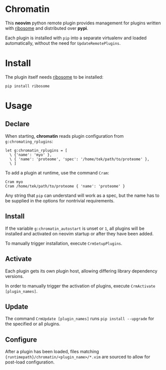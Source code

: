# Chromatin

This **neovim** python remote plugin provides management for plugins written with [ribosome] and distributed over
**pypi**.

Each plugin is installed with `pip` into a separate virtualenv and loaded automatically, without the need for
`UpdateRemotePlugins`.

# Install

The plugin itself needs [ribosome] to be installed:

```
pip install ribosome
```

# Usage

## Declare
When starting, **chromatin** reads plugin configuration from `g:chromating_rplugins`:

```viml
let g:chromatin_rplugins = [
  \ {'name': 'myo' },
  \ { 'name': 'proteome', 'spec': '/home/tek/path/to/proteome' },
  \ ]
```

To add a plugin at runtime, use the command `Cram`:

```
Cram myo
Cram /home/tek/path/to/proteome { 'name': 'proteome' }
```

Any string that `pip` can understand will work as a spec, but the name has to be supplied in the options for nontrivial
requirements.

## Install

If the variable `g:chromatin_autostart` is unset or `1`, all plugins will be installed and activated on neovim startup
or after they have been added.

To manually trigger installation, execute `CrmSetupPlugins`.

## Activate

Each plugin gets its own plugin host, allowing differing library dependency versions.

In order to manually trigger the activation of plugins, execute `CrmActivate [plugin_names]`.

## Update

The command `CrmUpdate [plugin_names]` runs `pip install --upgrade` for the specified or all plugins.

## Configure

After a plugin has been loaded, files matching `{runtimepath}/chromatin/<plugin_name>/*.vim` are sourced to allow for
post-load configuration.

[ribosome]: https://github.com/tek/ribosome
